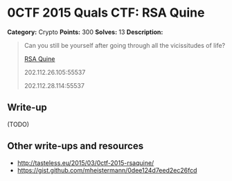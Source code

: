 # 0CTF 2015 Quals CTF: RSA Quine

**Category:** Crypto
**Points:** 300
**Solves:** 13
**Description:** 

> Can you still be yourself after going through all the vicissitudes of life?
>
> [RSA Quine](rsaquine.py)
>
> 202.112.26.105:55537
>
> 202.112.28.114:55537

## Write-up

(TODO)

## Other write-ups and resources

* <http://tasteless.eu/2015/03/0ctf-2015-rsaquine/>
* <https://gist.github.com/mheistermann/0dee124d7eed2ec26fcd>
